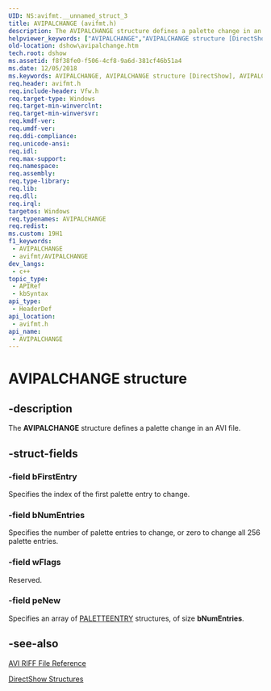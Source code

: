 ```yaml
---
UID: NS:avifmt.__unnamed_struct_3
title: AVIPALCHANGE (avifmt.h)
description: The AVIPALCHANGE structure defines a palette change in an AVI file.
helpviewer_keywords: ["AVIPALCHANGE","AVIPALCHANGE structure [DirectShow]","AVIPALCHANGEStructure","_AVIPALchange","avifmt/AVIPALCHANGE","dshow.avipalchange"]
old-location: dshow\avipalchange.htm
tech.root: dshow
ms.assetid: f8f38fe0-f506-4cf8-9a6d-381cf46b51a4
ms.date: 12/05/2018
ms.keywords: AVIPALCHANGE, AVIPALCHANGE structure [DirectShow], AVIPALCHANGEStructure, _AVIPALchange, avifmt/AVIPALCHANGE, dshow.avipalchange
req.header: avifmt.h
req.include-header: Vfw.h
req.target-type: Windows
req.target-min-winverclnt: 
req.target-min-winversvr: 
req.kmdf-ver: 
req.umdf-ver: 
req.ddi-compliance: 
req.unicode-ansi: 
req.idl: 
req.max-support: 
req.namespace: 
req.assembly: 
req.type-library: 
req.lib: 
req.dll: 
req.irql: 
targetos: Windows
req.typenames: AVIPALCHANGE
req.redist: 
ms.custom: 19H1
f1_keywords:
 - AVIPALCHANGE
 - avifmt/AVIPALCHANGE
dev_langs:
 - c++
topic_type:
 - APIRef
 - kbSyntax
api_type:
 - HeaderDef
api_location:
 - avifmt.h
api_name:
 - AVIPALCHANGE
---
```


# AVIPALCHANGE structure


## -description

The <b>AVIPALCHANGE</b> structure defines a palette change in an AVI file.

## -struct-fields

### -field bFirstEntry

Specifies the index of the first palette entry to change.

### -field bNumEntries

Specifies the number of palette entries to change, or zero to change all 256 palette entries.

### -field wFlags

Reserved.

### -field peNew

Specifies an array of <a href="https://docs.microsoft.com/previous-versions/dd162769(v=vs.85)">PALETTEENTRY</a> structures, of size <b>bNumEntries</b>.

## -see-also

<a href="https://docs.microsoft.com/windows/desktop/DirectShow/avi-riff-file-reference">AVI RIFF File Reference</a>



<a href="https://docs.microsoft.com/windows/desktop/DirectShow/directshow-structures">DirectShow Structures</a>

